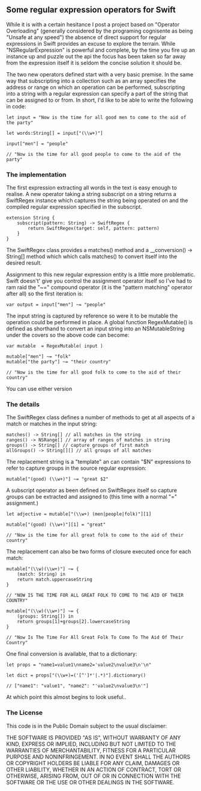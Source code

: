 ## Some regular expression operators for Swift

While it is with a certain hesitance I post a project based on "Operator Overloading"
(generally considered by the programing cognisente as being "Unsafe at any speed") the
absence of direct support for regular expressions in Swift provides an excuse to explore 
the terrain. While "NSRegularExpression" is powerful and complete, 
by the time you fire up an instance up and puzzle out the api the focus has been taken 
so far away from the expression itself it is seldom the concise solution it should be.

The two new operators defined start with a very basic premise. In the same way that subscripting
into a collection such as an array specifies the address or range on which an operation
can be performed, subscripting into a string with a regular expression can specify a part 
of the string that can be assigned to or from. In short, I'd like to be able
to write the following in code:

	let input = "Now is the time for all good men to come to the aid of the party"

	let words:String[] = input["(\\w+)"]

	input["men"] = "people"

	// "Now is the time for all good people to come to the aid of the party"
	
### The implementation

The first expression extracting all words in the text is easy enough to realise. A new
operator taking a string subscript on a string returns a SwiftRegex instance which
captures the string being operated on and the compiled regular expression specified
in the subscript. 

	extension String {
		subscript(pattern: String) -> SwiftRegex {
			return SwiftRegex(target: self, pattern: pattern)
		}
	}

The SwiftRegex class provides a matches() method and a __conversion() -> String[]
method which which calls matches() to convert itself into the desired result.

Assignment to this new regular expression entity is a little more problematic. Swift 
doesn't' give you control the assignment operator itself so I've had to ram raid
the "~=" compound operator (it is the "pattern matching" operator after all) so
the first iteration is:

	var output = input["men"] ~= "people"

The input string is captured by reference so were it to be mutable the operation could
be performed in place. A global function RegexMutable() is defined as shorthand to 
convert an input string into an NSMutableString under the covers so the above code
can become:

	var mutable  = RegexMutable( input )
	
	mutable["men"] ~= "folk"
	mutable["the party"] ~= "their country"

	// "Now is the time for all good folk to come to the aid of their country"
	
You can use either version

### The details

The SwiftRegex class defines a number of methods to get at all aspects of a match
or matches in the input string:

	matches() -> String[] // all matches in the string
	ranges() -> NSRange[] // array of ranges of matches in string
	groups() -> String[] // capture groups of first match
	allGroups() -> String[][] // all groups of all matches
	
The replacement string is a "template" an can contain "$N" expressions to refer to
capture groups in the source regular expression:

	mutable["(good) (\\w+)"] ~= "great $2"

A subscript operator as been defined on SwiftRegex itself so capture groups can be
extracted and assigned to (this time with a normal "=" assignment.)

	let adjective = mutable["(\\w+) (men|people|folk)"][1]
	
	mutable["(good) (\\w+)"][1] = "great"

	// "Now is the time for all great folk to come to the aid of their country"

The replacement can also be two forms of closure executed once for each match:

	mutable["(\\w)(\\w+)"] ~= {
		(match: String) in
        return match.uppercaseString
	}
	
	// "NOW IS THE TIME FOR ALL GREAT FOLK TO COME TO THE AID OF THEIR COUNTRY"

	mutable["(\\w)(\\w+)"] ~= {
		(groups: String[]) in
    	return groups[1]+groups[2].lowercaseString
	}
	
	// "Now Is The Time For All Great Folk To Come To The Aid Of Their Country"

One final conversion is available, that to a dictionary:

	let props = "name1=value1\nname2='value2\nvalue3\n'\n"

	let dict = props["(\\w+)=('[^']*'|.*)"].dictionary()

	// ["name1": "value1", "name2": "'value2\nvalue3\n'"]

At which point this almost begins to look useful..

### The License

This code is in the Public Domain subject to the usual disclaimer:

THE SOFTWARE IS PROVIDED "AS IS", WITHOUT WARRANTY OF ANY KIND, EXPRESS OR IMPLIED, 
INCLUDING BUT NOT  LIMITED TO THE WARRANTIES OF MERCHANTABILITY, FITNESS FOR A 
PARTICULAR PURPOSE AND NONINFRINGEMENT. IN NO EVENT SHALL THE AUTHORS OR COPYRIGHT 
HOLDERS BE LIABLE FOR ANY CLAIM, DAMAGES OR OTHER LIABILITY, WHETHER IN AN ACTION OF 
CONTRACT, TORT OR OTHERWISE, ARISING FROM, OUT OF OR IN CONNECTION WITH THE SOFTWARE 
OR THE USE OR OTHER DEALINGS IN THE SOFTWARE.
